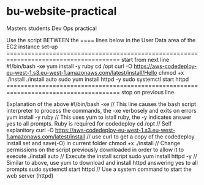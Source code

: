 # bu-website-practical
Masters students Dev Ops practical

Use the script BETWEEN the ==== lines below in the User Data area of the EC2 instance set-up
====================================================================================== start from next line
#!/bin/bash -xe
yum install -y ruby
cd /opt
curl -O https://aws-codedeploy-eu-west-1.s3.eu-west-1.amazonaws.com/latest/install/Hello
chmod +x ./install
./install auto
sudo yum install httpd -y
sudo systemctl start httpd
====================================================================================== stop on previous line

Explanation of the above
#!/bin/bash -xe     // This line causes the bash script interpreter to process the commands, the -xe verbosely and exits on errors
yum install -y ruby // This uses yum to istall ruby, the -y indicates answer yes to all prompts. Ruby is required for codedeploy
cd /opt             // Self explanitory
curl -O https://aws-codedeploy-eu-west-1.s3.eu-west-1.amazonaws.com/latest/install  // use curl to get a copy of the codedeploy install set and save(-O) in current folder
chmod +x ./install  // Change permissions on the script previously downloaded in order to allow it to execute
./install auto      // Execute the install script 
sudo yum install httpd -y  // Similar to above, use yum to download and install httpd answering yes to all prompts
sudo systemctl start httpd // Use a system command to start the web server (httpd)
